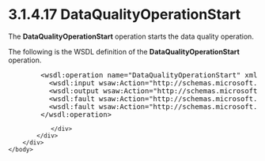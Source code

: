 <html dir="LTR" xmlns:mshelp="http://msdn.microsoft.com/mshelp" xmlns:ddue="http://ddue.schemas.microsoft.com/authoring/2003/5" xmlns:xlink="http://www.w3.org/1999/xlink" xmlns:tool="http://www.microsoft.com/tooltip">
    <head>
        <meta http-equiv="Content-Type" content="text/html; CHARSET=utf-8"></meta>
        <meta name="save" content="history"></meta>
        <title>3.1.4.17 DataQualityOperationStart</title>
        <xml>
            <mshelp:toctitle title="3.1.4.17 DataQualityOperationStart"></mshelp:toctitle>
            <mshelp:rltitle title="[MS-SSMDSWS-15]: DataQualityOperationStart"></mshelp:rltitle>
            <mshelp:keyword index="A" term="38711bde-62db-4306-a0a7-854bb5a67a30"></mshelp:keyword>
            <mshelp:attr name="DCSext.ContentType" value="open specification"></mshelp:attr>
            <mshelp:attr name="AssetID" value="38711bde-62db-4306-a0a7-854bb5a67a30"></mshelp:attr>
            <mshelp:attr name="TopicType" value="kbRef"></mshelp:attr>
            <mshelp:attr name="DCSext.Title" value="[MS-SSMDSWS-15]: DataQualityOperationStart" />
        </xml>
    </head>
    <body>
        <div id="header">
            <h1 class="heading">3.1.4.17 DataQualityOperationStart</h1>
        </div>
        <div id="mainSection">
            <div id="mainBody">
                <div id="allHistory" class="saveHistory"></div>
                <div id="sectionSection0" class="section" name="collapseableSection">
                    

<p>The <b>DataQualityOperationStart</b> operation starts the
data quality operation.</p>

<p>The following is the WSDL definition of the <b>DataQualityOperationStart</b>
operation.</p>

<dl>
<dd>
<div><pre>   &lt;wsdl:operation name=&quot;DataQualityOperationStart&quot; xmlns:wsdl=&quot;http://schemas.xmlsoap.org/wsdl/&quot;&gt;
     &lt;wsdl:input wsaw:Action=&quot;http://schemas.microsoft.com/sqlserver/masterdataservices/2009/09/IService/DataQualityOperationStart&quot; name=&quot;DataQualityOperationStartRequest&quot; message=&quot;tns:DataQualityOperationStartRequest&quot; xmlns:wsaw=&quot;http://www.w3.org/2006/05/addressing/wsdl&quot; /&gt;
     &lt;wsdl:output wsaw:Action=&quot;http://schemas.microsoft.com/sqlserver/masterdataservices/2009/09/IService/DataQualityOperationStartResponse&quot; name=&quot;DataQualityOperationStartResponse&quot; message=&quot;tns:DataQualityOperationStartResponse&quot; xmlns:wsaw=&quot;http://www.w3.org/2006/05/addressing/wsdl&quot; /&gt;
     &lt;wsdl:fault wsaw:Action=&quot;http://schemas.microsoft.com/sqlserver/masterdataservices/2009/09/IService/DataQualityOperationStartSkuNotSupportedMessageFault&quot; name=&quot;SkuNotSupportedMessageFault&quot; message=&quot;tns:IService_DataQualityOperationStart_SkuNotSupportedMessageFault_FaultMessage&quot; xmlns:wsaw=&quot;http://www.w3.org/2006/05/addressing/wsdl&quot; /&gt;
     &lt;wsdl:fault wsaw:Action=&quot;http://schemas.microsoft.com/sqlserver/masterdataservices/2009/09/IService/DataQualityOperationStartEditionExpiredMessageFault&quot; name=&quot;EditionExpiredMessageFault&quot; message=&quot;tns:IService_DataQualityOperationStart_EditionExpiredMessageFault_FaultMessage&quot; xmlns:wsaw=&quot;http://www.w3.org/2006/05/addressing/wsdl&quot; /&gt;
   &lt;/wsdl:operation&gt;
</pre></div>
</dd></dl>


                </div>
            </div>
        </div>
    </body>
</html>